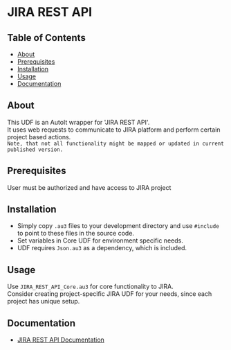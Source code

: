 # JIRA REST API

## Table of Contents
+ [About](#about)
+ [Prerequisites](#prerequisites)
+ [Installation](#installation)
+ [Usage](#usage)
+ [Documentation](#documentation)


## About <a name = "about"></a>
This UDF is an AutoIt wrapper for 'JIRA REST API'.   
It uses web requests to communicate to JIRA platform and perform certain project based actions.  
```Note, that not all functionality might be mapped or updated in current published version.```

## Prerequisites <a name = "prerequisites"></a>
User must be authorized and have access to JIRA project

## Installation <a name = "installation"></a>
* Simply copy ```.au3``` files to your development directory and use ```#include``` to point to these files in the source code. 
* Set variables in Core UDF for environment specific needs. 
* UDF requires ```Json.au3``` as a dependency, which is included.

## Usage <a name = "usage"></a>
Use ```JIRA_REST_API_Core.au3``` for core functionality to JIRA.   
Consider creating project-specific JIRA UDF for your needs, since each project has unique setup.

## Documentation <a name = "documentation"></a>
* [JIRA REST API Documentation](https://docs.atlassian.com/software/jira/docs/api/REST)